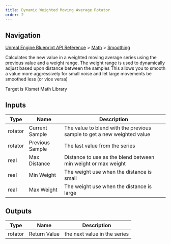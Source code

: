 ```yaml
---
title: Dynamic Weighted Moving Average Rotator
order: 2
---
```

## Navigation

[Unreal Engine Blueprint API Reference](https://dev.epicgames.com/documentation/en-us/unreal-engine/BlueprintAPI) > [Math](https://dev.epicgames.com/documentation/en-us/unreal-engine/BlueprintAPI/Math) > [Smoothing](https://dev.epicgames.com/documentation/en-us/unreal-engine/BlueprintAPI/Math/Smoothing)

Calculates the new value in a weighted moving average series using the previous value and a weight range.
The weight range is used to dynamically adjust based upon distance between the samples
This allows you to smooth a value more aggressively for small noise and let large movements be smoothed less (or vice versa)

Target is Kismet Math Library

## Inputs

| Type | Name | Description |
| --- | --- | --- |
| rotator | Current Sample | The value to blend with the previous sample to get a new weighted value |
| rotator | Previous Sample | The last value from the series |
| real | Max Distance | Distance to use as the blend between min weight or max weight |
| real | Min Weight | The weight use when the distance is small |
| real | Max Weight | The weight use when the distance is large |

## Outputs

| Type | Name | Description |
| --- | --- | --- |
| rotator | Return Value | the next value in the series |

